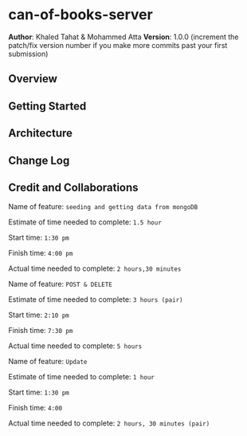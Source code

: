 # can-of-books-server

**Author**: Khaled Tahat & Mohammed Atta
**Version**: 1.0.0 (increment the patch/fix version number if you make more commits past your first submission)

## Overview
<!-- Provide a high level overview of what this application is and why you are building it, beyond the fact that it's an assignment for this class. (i.e. What's your problem domain?) -->

## Getting Started
<!-- What are the steps that a user must take in order to build this app on their own machine and get it running? -->

## Architecture
<!-- Provide a detailed description of the application design. What technologies (languages, libraries, etc) you're using, and any other relevant design information. -->

## Change Log
<!-- Use this area to document the iterative changes made to your application as each feature is successfully implemented. Use time stamps. Here's an example:

01-01-2001 4:59pm - Application now has a fully-functional express server, with a GET route for the location resource. -->

## Credit and Collaborations
<!-- Give credit (and a link) to other people or resources that helped you build this application. -->

Name of feature: `seeding and getting data from mongoDB`

Estimate of time needed to complete: `1.5 hour`

Start time: `1:30 pm`

Finish time: `4:00 pm`

Actual time needed to complete: `2 hours,30 minutes`

Name of feature: `POST & DELETE`

Estimate of time needed to complete: `3 hours (pair)`

Start time: `2:10 pm`

Finish time: `7:30 pm`

Actual time needed to complete: `5 hours`

Name of feature: `Update`

Estimate of time needed to complete: `1 hour`

Start time: `1:30 pm`

Finish time: `4:00`

Actual time needed to complete: `2 hours, 30 minutes (pair)`
